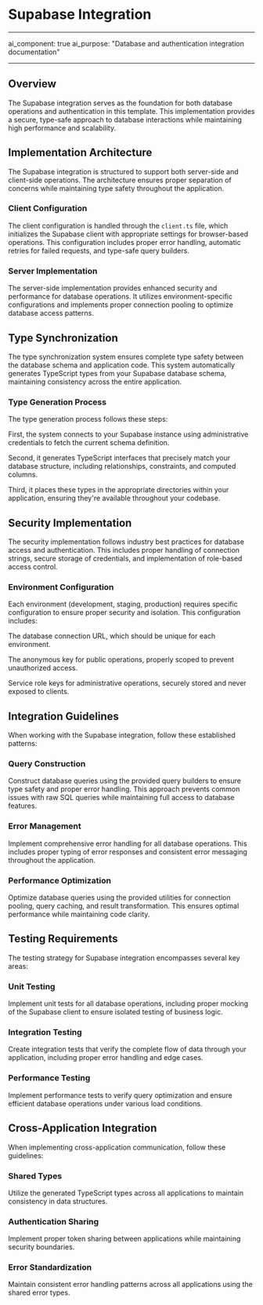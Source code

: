 # Supabase Integration

---

ai_component: true
ai_purpose: "Database and authentication integration documentation"

---

## Overview

The Supabase integration serves as the foundation for both database operations and authentication in this template. This implementation provides a secure, type-safe approach to database interactions while maintaining high performance and scalability.

## Implementation Architecture

The Supabase integration is structured to support both server-side and client-side operations. The architecture ensures proper separation of concerns while maintaining type safety throughout the application.

### Client Configuration

The client configuration is handled through the `client.ts` file, which initializes the Supabase client with appropriate settings for browser-based operations. This configuration includes proper error handling, automatic retries for failed requests, and type-safe query builders.

### Server Implementation

The server-side implementation provides enhanced security and performance for database operations. It utilizes environment-specific configurations and implements proper connection pooling to optimize database access patterns.

## Type Synchronization

The type synchronization system ensures complete type safety between the database schema and application code. This system automatically generates TypeScript types from your Supabase database schema, maintaining consistency across the entire application.

### Type Generation Process

The type generation process follows these steps:

First, the system connects to your Supabase instance using administrative credentials to fetch the current schema definition.

Second, it generates TypeScript interfaces that precisely match your database structure, including relationships, constraints, and computed columns.

Third, it places these types in the appropriate directories within your application, ensuring they're available throughout your codebase.

## Security Implementation

The security implementation follows industry best practices for database access and authentication. This includes proper handling of connection strings, secure storage of credentials, and implementation of role-based access control.

### Environment Configuration

Each environment (development, staging, production) requires specific configuration to ensure proper security and isolation. This configuration includes:

The database connection URL, which should be unique for each environment.

The anonymous key for public operations, properly scoped to prevent unauthorized access.

Service role keys for administrative operations, securely stored and never exposed to clients.

## Integration Guidelines

When working with the Supabase integration, follow these established patterns:

### Query Construction

Construct database queries using the provided query builders to ensure type safety and proper error handling. This approach prevents common issues with raw SQL queries while maintaining full access to database features.

### Error Management

Implement comprehensive error handling for all database operations. This includes proper typing of error responses and consistent error messaging throughout the application.

### Performance Optimization

Optimize database queries using the provided utilities for connection pooling, query caching, and result transformation. This ensures optimal performance while maintaining code clarity.

## Testing Requirements

The testing strategy for Supabase integration encompasses several key areas:

### Unit Testing

Implement unit tests for all database operations, including proper mocking of the Supabase client to ensure isolated testing of business logic.

### Integration Testing

Create integration tests that verify the complete flow of data through your application, including proper error handling and edge cases.

### Performance Testing

Implement performance tests to verify query optimization and ensure efficient database operations under various load conditions.

## Cross-Application Integration

When implementing cross-application communication, follow these guidelines:

### Shared Types

Utilize the generated TypeScript types across all applications to maintain consistency in data structures.

### Authentication Sharing

Implement proper token sharing between applications while maintaining security boundaries.

### Error Standardization

Maintain consistent error handling patterns across all applications using the shared error types.

